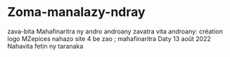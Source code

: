# Zoma-manalazy-ndray
zava-bita
Mahafinaritra ny andro androany
zavatra vita androany: création logo MZepices
nahazo site 4 be zao ; mahafinaritra
Daty 13 août 2022 
Nahavita fetin ny taranaka
